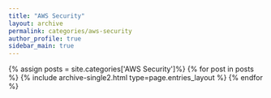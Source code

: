 ```yaml
---
title: "AWS Security"
layout: archive
permalink: categories/aws-security
author_profile: true
sidebar_main: true
---
```


{% assign posts = site.categories['AWS Security']%}
{% for post in posts %} {% include archive-single2.html type=page.entries_layout %} {% endfor %}